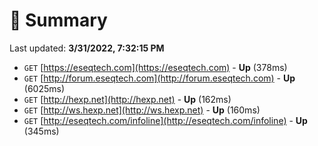 # 📖 Summary
Last updated: **3/31/2022, 7:32:15 PM**

- `GET` [https://eseqtech.com](https://eseqtech.com) - **Up** (378ms)
- `GET` [http://forum.eseqtech.com](http://forum.eseqtech.com) - **Up** (6025ms)
- `GET` [http://hexp.net](http://hexp.net) - **Up** (162ms)
- `GET` [http://ws.hexp.net](http://ws.hexp.net) - **Up** (160ms)
- `GET` [http://eseqtech.com/infoline](http://eseqtech.com/infoline) - **Up** (345ms)
